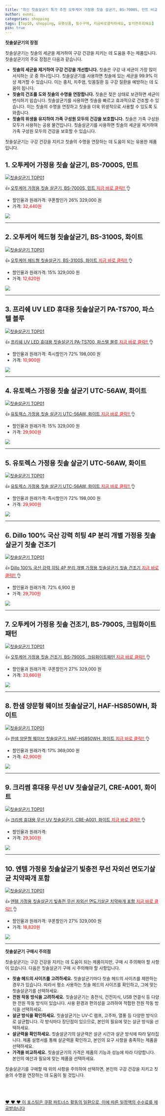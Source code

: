 ```yaml
---
title: "최신 칫솔살균기 특가 추천 오투케어 가정용 칫솔 살균기, BS-7000S, 민트 비교 장점"
author: eunmi.
categories: shopping
tags: [Top10, shopping, 유행상품, 필수구매, 지금바로클릭하세요, 놓치면후회해요]
pin: true
---
```

**칫솔살균기의 장점**

칫솔살균기는 칫솔의 세균을 제거하여 구강 건강을 지키는 데 도움을 주는 제품입니다. 칫솔살균기의 주요 장점은 다음과 같습니다.

* **칫솔의 세균을 제거하여 구강 건강을 개선합니다.** 칫솔은 구강 내 세균이 가장 많이 서식하는 곳 중 하나입니다. 칫솔살균기를 사용하면 칫솔에 있는 세균을 99.9% 이상 제거할 수 있습니다. 이는 충치, 치주염, 잇몸질환 등 구강 질환을 예방하는 데 도움이 됩니다.
* **칫솔의 건조를 도와 칫솔의 수명을 연장합니다.** 칫솔은 젖은 상태로 보관하면 세균이 번식하기 쉽습니다. 칫솔살균기를 사용하면 칫솔을 빠르고 효과적으로 건조할 수 있습니다. 이는 칫솔의 수명을 연장하고 칫솔을 더욱 위생적으로 사용할 수 있도록 도와줍니다.
* **칫솔의 위생을 유지하여 가족 구성원 모두의 건강을 보호합니다.** 칫솔은 가족 구성원 모두가 사용하는 공용 물건입니다. 칫솔살균기를 사용하면 칫솔의 세균을 제거하여 가족 구성원 모두의 건강을 보호할 수 있습니다.

칫솔살균기는 구강 건강을 지키고 칫솔의 수명을 연장하는 데 도움이 되는 유용한 제품입니다.

   

## 1. 오투케어 가정용 칫솔 살균기, BS-7000S, 민트

[![칫솔살균기 TOP01](https://thumbnail8.coupangcdn.com/thumbnails/remote/230x230ex/image/retail/images/3734604857843877-35bc4759-fc18-40ee-977e-452ba47d7a3c.jpg)](https://link.coupang.com/re/AFFSDP?lptag=AF3617701&subid=GithubCoopas&pageKey=1524052&traceid=V0-153&itemId=6640483&vendorItemId=3008687190)


👍 [오투케어 가정용 칫솔 살균기, BS-7000S, 민트 <font color=red> 지금 바로 클릭!! </font> ](https://link.coupang.com/re/AFFSDP?lptag=AF3617701&subid=GithubCoopas&pageKey=1524052&traceid=V0-153&itemId=6640483&vendorItemId=3008687190) 👌 


- 할인율과 원래가격: 쿠폰할인가 26%  329,000   원
- 가격: <span style='color:red'>32,440원</span>

[![](/discount_price.png)](https://link.coupang.com/re/AFFSDP?lptag=AF3617701&subid=GithubCoopas&pageKey=1524052&traceid=V0-153&itemId=6640483&vendorItemId=3008687190)

---


   

## 2. 오투케어 헤드형 칫솔살균기, BS-3100S, 화이트

[![칫솔살균기 TOP01](https://thumbnail9.coupangcdn.com/thumbnails/remote/230x230ex/image/retail/images/2531156162075629-fc161127-c098-43f0-bc0d-53b2e8e061d0.jpg)](https://link.coupang.com/re/AFFSDP?lptag=AF3617701&subid=GithubCoopas&pageKey=6291340523&traceid=V0-153&itemId=6640495&vendorItemId=3008687205)


👍 [오투케어 헤드형 칫솔살균기, BS-3100S, 화이트 <font color=red> 지금 바로 클릭!! </font> ](https://link.coupang.com/re/AFFSDP?lptag=AF3617701&subid=GithubCoopas&pageKey=6291340523&traceid=V0-153&itemId=6640495&vendorItemId=3008687205) 👌 


- 할인율과 원래가격: 15%  329,000   원
- 가격: <span style='color:red'>12,620원</span>

[![](/discount_price.png)](https://link.coupang.com/re/AFFSDP?lptag=AF3617701&subid=GithubCoopas&pageKey=6291340523&traceid=V0-153&itemId=6640495&vendorItemId=3008687205)

---


   

## 3. 프리쉐 UV LED 휴대용 칫솔살균기 PA-TS700, 파스텔 블루

[![칫솔살균기 TOP01](https://thumbnail10.coupangcdn.com/thumbnails/remote/230x230ex/image/rs_quotation_api/6svqnfag/2303590ed7074ceaa314841015a073ca.jpg)](https://link.coupang.com/re/AFFSDP?lptag=AF3617701&subid=GithubCoopas&pageKey=6183820163&traceid=V0-153&itemId=12160582232&vendorItemId=79432009502)


👍 [프리쉐 UV LED 휴대용 칫솔살균기 PA-TS700, 파스텔 블루 <font color=red> 지금 바로 클릭!! </font> ](https://link.coupang.com/re/AFFSDP?lptag=AF3617701&subid=GithubCoopas&pageKey=6183820163&traceid=V0-153&itemId=12160582232&vendorItemId=79432009502) 👌 


- 할인율과 원래가격: 즉시할인가 72%  198,000   원
- 가격: <span style='color:red'>10,900원</span>

[![](/discount_price.png)](https://link.coupang.com/re/AFFSDP?lptag=AF3617701&subid=GithubCoopas&pageKey=6183820163&traceid=V0-153&itemId=12160582232&vendorItemId=79432009502)

---


   

## 4. 유토렉스 가정용 칫솔 살균기 UTC-56AW, 화이트

[![칫솔살균기 TOP01](https://thumbnail10.coupangcdn.com/thumbnails/remote/230x230ex/image/retail/images/3505892856952055-832dd883-03a4-4814-9972-fda3104bfc54.jpg)](https://link.coupang.com/re/AFFSDP?lptag=AF3617701&subid=GithubCoopas&pageKey=1826873790&traceid=V0-153&itemId=3108206218&vendorItemId=71095960597)


👍 [유토렉스 가정용 칫솔 살균기 UTC-56AW, 화이트 <font color=red> 지금 바로 클릭!! </font> ](https://link.coupang.com/re/AFFSDP?lptag=AF3617701&subid=GithubCoopas&pageKey=1826873790&traceid=V0-153&itemId=3108206218&vendorItemId=71095960597) 👌 


- 할인율과 원래가격: 15%  329,000   원
- 가격: <span style='color:red'>29,900원</span>

[![](/discount_price.png)](https://link.coupang.com/re/AFFSDP?lptag=AF3617701&subid=GithubCoopas&pageKey=1826873790&traceid=V0-153&itemId=3108206218&vendorItemId=71095960597)

---


   

## 5. 유토렉스 가정용 칫솔 살균기 UTC-56AW, 화이트

[![칫솔살균기 TOP01](https://thumbnail10.coupangcdn.com/thumbnails/remote/230x230ex/image/retail/images/3505892856952055-832dd883-03a4-4814-9972-fda3104bfc54.jpg)](https://link.coupang.com/re/AFFSDP?lptag=AF3617701&subid=GithubCoopas&pageKey=1826873790&traceid=V0-153&itemId=3108206218&vendorItemId=71095960597)


👍 [유토렉스 가정용 칫솔 살균기 UTC-56AW, 화이트 <font color=red> 지금 바로 클릭!! </font> ](https://link.coupang.com/re/AFFSDP?lptag=AF3617701&subid=GithubCoopas&pageKey=1826873790&traceid=V0-153&itemId=3108206218&vendorItemId=71095960597) 👌 


- 할인율과 원래가격: 즉시할인가 72%  198,000   원
- 가격: <span style='color:red'>29,900원</span>

[![](/discount_price.png)](https://link.coupang.com/re/AFFSDP?lptag=AF3617701&subid=GithubCoopas&pageKey=1826873790&traceid=V0-153&itemId=3108206218&vendorItemId=71095960597)

---


   

## 6. Dillo 100% 국산 강력 히팅 4P 분리 개별 가정용 칫솔살균기 칫솔 건조기

[![칫솔살균기 TOP01](https://thumbnail9.coupangcdn.com/thumbnails/remote/230x230ex/image/vendor_inventory/f82c/9d495e8b24a14069932b91319629527dd2c239cd7cc1a336c82b501de6ee.jpg)](https://link.coupang.com/re/AFFSDP?lptag=AF3617701&subid=GithubCoopas&pageKey=7600725334&traceid=V0-153&itemId=20105487914&vendorItemId=86282256855)


👍 [Dillo 100% 국산 강력 히팅 4P 분리 개별 가정용 칫솔살균기 칫솔 건조기 <font color=red> 지금 바로 클릭!! </font> ](https://link.coupang.com/re/AFFSDP?lptag=AF3617701&subid=GithubCoopas&pageKey=7600725334&traceid=V0-153&itemId=20105487914&vendorItemId=86282256855) 👌 


- 할인율과 원래가격: 72%  6,900   원
- 가격: <span style='color:red'>29,700원</span>

[![](/discount_price.png)](https://link.coupang.com/re/AFFSDP?lptag=AF3617701&subid=GithubCoopas&pageKey=7600725334&traceid=V0-153&itemId=20105487914&vendorItemId=86282256855)

---


   

## 7. 오투케어 가정용 칫솔 건조기, BS-7900S, 크림화이트패턴

[![칫솔살균기 TOP01](https://thumbnail9.coupangcdn.com/thumbnails/remote/230x230ex/image/retail/images/4694763602369778-00f00f3d-e632-4576-946e-a57a423b00a8.jpg)](https://link.coupang.com/re/AFFSDP?lptag=AF3617701&subid=GithubCoopas&pageKey=1524052&traceid=V0-153&itemId=6640486&vendorItemId=3008687195)


👍 [오투케어 가정용 칫솔 건조기, BS-7900S, 크림화이트패턴 <font color=red> 지금 바로 클릭!! </font> ](https://link.coupang.com/re/AFFSDP?lptag=AF3617701&subid=GithubCoopas&pageKey=1524052&traceid=V0-153&itemId=6640486&vendorItemId=3008687195) 👌 


- 할인율과 원래가격: 쿠폰할인가 27%  329,000   원
- 가격: <span style='color:red'>33,660원</span>

[![](/discount_price.png)](https://link.coupang.com/re/AFFSDP?lptag=AF3617701&subid=GithubCoopas&pageKey=1524052&traceid=V0-153&itemId=6640486&vendorItemId=3008687195)

---


   

## 8. 한샘 양문형 웨이브 칫솔살균기, HAF-HS850WH, 화이트

[![칫솔살균기 TOP01](https://thumbnail6.coupangcdn.com/thumbnails/remote/230x230ex/image/vendor_inventory/f3e6/591a9c0167a5efb215105064e38896a4f379d41950c7a0a62e9f560744b4.jpg)](https://link.coupang.com/re/AFFSDP?lptag=AF3617701&subid=GithubCoopas&pageKey=7210737258&traceid=V0-153&itemId=18247290508&vendorItemId=85394086106)


👍 [한샘 양문형 웨이브 칫솔살균기, HAF-HS850WH, 화이트 <font color=red> 지금 바로 클릭!! </font> ](https://link.coupang.com/re/AFFSDP?lptag=AF3617701&subid=GithubCoopas&pageKey=7210737258&traceid=V0-153&itemId=18247290508&vendorItemId=85394086106) 👌 


- 할인율과 원래가격: 17%  369,000   원
- 가격: <span style='color:red'>42,900원</span>

[![](/discount_price.png)](https://link.coupang.com/re/AFFSDP?lptag=AF3617701&subid=GithubCoopas&pageKey=7210737258&traceid=V0-153&itemId=18247290508&vendorItemId=85394086106)

---


   

## 9. 크리썸 휴대용 무선 UV 칫솔살균기, CRE-A001, 화이트

[![칫솔살균기 TOP01](https://thumbnail9.coupangcdn.com/thumbnails/remote/230x230ex/image/vendor_inventory/8857/5aa577ef64f7720248cb7b98ef7549ed3e39a5bedf4bb90291a861c50427.jpg)](https://link.coupang.com/re/AFFSDP?lptag=AF3617701&subid=GithubCoopas&pageKey=6746959907&traceid=V0-153&itemId=15766967377&vendorItemId=83809324975)


👍 [크리썸 휴대용 무선 UV 칫솔살균기, CRE-A001, 화이트 <font color=red> 지금 바로 클릭!! </font> ](https://link.coupang.com/re/AFFSDP?lptag=AF3617701&subid=GithubCoopas&pageKey=6746959907&traceid=V0-153&itemId=15766967377&vendorItemId=83809324975) 👌 


- 할인율과 원래가격: 
- 가격: <span style='color:red'>29,300원</span>

[![](/discount_price.png)](https://link.coupang.com/re/AFFSDP?lptag=AF3617701&subid=GithubCoopas&pageKey=6746959907&traceid=V0-153&itemId=15766967377&vendorItemId=83809324975)

---


   

## 10. 엔템 가정용 칫솔살균기 빛충전 무선 자외선 면도기살균 치약짜개 포함

[![칫솔살균기 TOP01](https://thumbnail8.coupangcdn.com/thumbnails/remote/230x230ex/image/vendor_inventory/1b4c/877a5d1be94d615cbe50701c4d4ea9de5771f043c606d7823595bad88597.jpg)](https://link.coupang.com/re/AFFSDP?lptag=AF3617701&subid=GithubCoopas&pageKey=7224501419&traceid=V0-153&itemId=18316801380&vendorItemId=72882941909)


👍 [엔템 가정용 칫솔살균기 빛충전 무선 자외선 면도기살균 치약짜개 포함 <font color=red> 지금 바로 클릭!! </font> ](https://link.coupang.com/re/AFFSDP?lptag=AF3617701&subid=GithubCoopas&pageKey=7224501419&traceid=V0-153&itemId=18316801380&vendorItemId=72882941909) 👌 


- 할인율과 원래가격: 쿠폰할인가 27%  329,000   원
- 가격: <span style='color:red'>18,820원</span>

[![](/discount_price.png)](https://link.coupang.com/re/AFFSDP?lptag=AF3617701&subid=GithubCoopas&pageKey=7224501419&traceid=V0-153&itemId=18316801380&vendorItemId=72882941909)

---
**칫솔살균기 구매시 주의점**

칫솔살균기는 구강 건강을 지키는 데 도움이 되는 제품이지만, 구매 시 주의해야 할 사항이 있습니다. 다음은 칫솔살균기 구매 시 주의해야 할 사항입니다.

* **칫솔 헤드의 사이즈를 고려하세요.** 칫솔살균기마다 칫솔 헤드의 사이즈를 제한하는 경우가 있습니다. 따라서 평소 사용하는 칫솔 헤드의 사이즈를 확인하고, 그에 맞는 칫솔살균기를 선택하세요.
* **전원 작동 방식을 고려하세요.** 칫솔살균기는 충전식, 건전지식, USB 연결식 등 다양한 전원 작동 방식이 있습니다. 사용 환경과 편의성을 고려하여 적합한 전원 작동 방식을 선택하세요.
* **살균 방식을 확인하세요.** 칫솔살균기는 UV-C 램프, 고주파, 열풍 등 다양한 방식으로 살균합니다. 각 방식마다 장단점이 있으므로, 본인의 필요에 맞는 살균 방식을 선택하세요.
* **살균력을 확인하세요.** 칫솔살균기의 살균력은 살균 시간과 살균 방식에 따라 달라집니다. 제품 설명서를 통해 살균력을 확인하고, 본인의 요구 사항을 충족하는 제품을 선택하세요.
* **가격을 비교하세요.** 칫솔살균기의 가격은 제품의 기능과 성능에 따라 다양합니다. 본인의 예산과 필요에 맞는 제품을 선택하세요.

칫솔살균기를 구매할 때 위의 사항을 주의하여 선택하면, 본인의 구강 건강을 지키고 칫솔의 수명을 연장하는 데 도움이 될 것입니다.<br><br><br><br><br> [ ❤ ❤ ❤ 이 포스팅은 쿠팡 파트너스 활동의 일환으로, 이에 따른 일정액의 수수료를 제공받습니다](https://link.coupang.com/a/bcEFyh)
